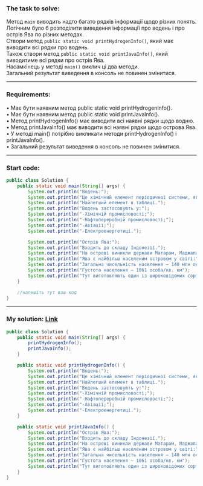 ### **The task to solve:**  

Метод `main` виводить надто багато рядків інформації щодо різних понять.  
Логічним було б розподілити виведення інформації про водень і про острів Ява по різних методах.  
Створи метод `public static void printHydrogenInfo()`, який має виводити всі рядки про водень.  
Також створи метод `public static void printJavaInfo()`, який виводитиме всі рядки про острів Ява.  
Насамкінець у методі `main()` виклич ці два методи.  
Загальний результат виведення в консоль не повинен змінитися.

---

### **Requirements:**  

• Має бути наявним метод public static void printHydrogenlnfo().  
• Має бути наявним метод public static void printJavalnfo().  
• Метод printHydrogenlnfo() має виводити всі наявні рядки щодо водню.  
• Метод printJavalnfo() має виводити всі наявні рядки щодо острова Ява.  
• У методі main() потрібно викликати методи printHydrogenlnfo() і printJavalnfo().  
• Загальний результат виведення в консоль не повинен змінитися.

---

### **Start code:**  

```java
public class Solution {
    public static void main(String[] args) {
        System.out.println("Водень:");
        System.out.println("Це хімічний елемент періодичної системи, який позначається символом H і має атомний номер 1.");
        System.out.println("Найлегший елемент в таблиці.");
        System.out.println("Водень застосовують у:");
        System.out.println("-Хімічній промисловості;");
        System.out.println("-Нафтопереробній промисловості;");
        System.out.println("-Авіації;");
        System.out.println("-Електроенергетиці.");

        System.out.println("Острів Ява:");
        System.out.println("Входить до складу Індонезії.");
        System.out.println("На острові виникли держави Матарам, Маджапагіт, Демак.");
        System.out.println("Ява є найбільш населеним островом у світі:");
        System.out.println("Загальна чисельність населення — 140 млн осіб.");
        System.out.println("Густота населення — 1061 особа/кв. км");
        System.out.println("Тут виготовляють один із широковідомих сортів кави — Копі Лувак.");
    }

    //напишіть тут ваш код
}
```

---

### **My solution: [Link](./src/Solution.java)**  

```java
public class Solution {
    public static void main(String[] args) {
        printHydrogenInfo();
        printJavaInfo();
    }

    public static void printHydrogenInfo() {
        System.out.println("Водень:");
        System.out.println("Це хімічний елемент періодичної системи, який позначається символом H і має атомний номер 1.");
        System.out.println("Найлегший елемент в таблиці.");
        System.out.println("Водень застосовують у:");
        System.out.println("-Хімічній промисловості;");
        System.out.println("-Нафтопереробній промисловості;");
        System.out.println("-Авіації;");
        System.out.println("-Електроенергетиці.");
    }

    public static void printJavaInfo() {
        System.out.println("Острів Ява:");
        System.out.println("Входить до складу Індонезії.");
        System.out.println("На острові виникли держави Матарам, Маджапагіт, Демак.");
        System.out.println("Ява є найбільш населеним островом у світі:");
        System.out.println("Загальна чисельність населення — 140 млн осіб.");
        System.out.println("Густота населення — 1061 особа/кв. км");
        System.out.println("Тут виготовляють один із широковідомих сортів кави — Копі Лувак.");
    }
}
```
